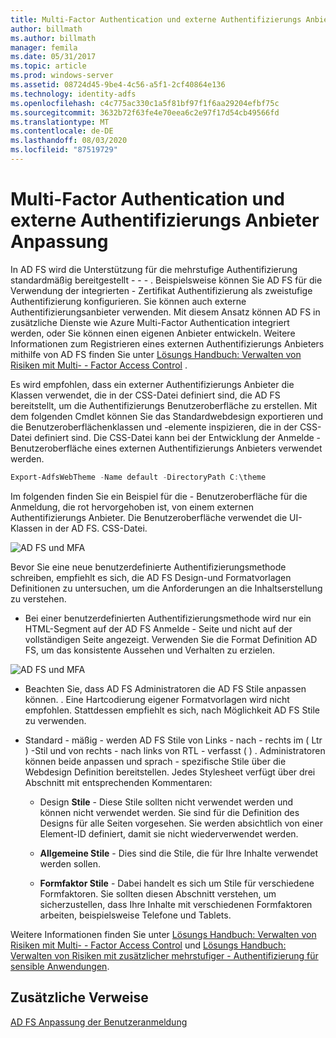 ```yaml
---
title: Multi-Factor Authentication und externe Authentifizierungs Anbieter Anpassung
author: billmath
ms.author: billmath
manager: femila
ms.date: 05/31/2017
ms.topic: article
ms.prod: windows-server
ms.assetid: 08724d45-9be4-4c56-a5f1-2cf40864e136
ms.technology: identity-adfs
ms.openlocfilehash: c4c775ac330c1a5f81bf97f1f6aa29204efbf75c
ms.sourcegitcommit: 3632b72f63fe4e70eea6c2e97f17d54cb49566fd
ms.translationtype: MT
ms.contentlocale: de-DE
ms.lasthandoff: 08/03/2020
ms.locfileid: "87519729"
---
```

# <a name="multi-factor-authentication-and-external-authentication-providers-customization"></a>Multi-Factor Authentication und externe Authentifizierungs Anbieter Anpassung

In AD FS wird die Unterstützung für die mehrstufige Authentifizierung standardmäßig bereitgestellt \- \- \- . Beispielsweise können Sie AD FS für die Verwendung der integrierten \- Zertifikat Authentifizierung als zweistufige Authentifizierung konfigurieren. Sie können auch externe Authentifizierungsanbieter verwenden. Mit diesem Ansatz können AD FS in zusätzliche Dienste wie Azure Multi-Factor Authentication integriert werden, oder Sie können einen eigenen Anbieter entwickeln. Weitere Informationen zum Registrieren eines externen Authentifizierungs Anbieters mithilfe von AD FS finden Sie unter [Lösungs Handbuch: Verwalten von Risiken mit Multi- \- Factor Access Control](./manage-risk-with-conditional-access-control.md) .

Es wird empfohlen, dass ein externer Authentifizierungs Anbieter die Klassen verwendet, die in der CSS-Datei definiert sind, die AD FS bereitstellt, um die Authentifizierungs Benutzeroberfläche zu erstellen. Mit dem folgenden Cmdlet können Sie das Standardwebdesign exportieren und die Benutzeroberflächenklassen und -elemente inspizieren, die in der CSS-Datei definiert sind. Die CSS-Datei kann bei der Entwicklung der Anmelde \- Benutzeroberfläche eines externen Authentifizierungs Anbieters verwendet werden.

```powershell
Export-AdfsWebTheme -Name default -DirectoryPath C:\theme
```

Im folgenden finden Sie ein Beispiel für die \- Benutzeroberfläche für die Anmeldung, die rot hervorgehoben ist, von einem externen Authentifizierungs Anbieter. Die Benutzeroberfläche verwendet die UI-Klassen in der AD FS. CSS-Datei.

![AD FS und MFA](media/AD-FS-user-sign-in-customization/ADFS_Blue_Custom8.png)

Bevor Sie eine neue benutzerdefinierte Authentifizierungsmethode schreiben, empfiehlt es sich, die AD FS Design-und Formatvorlagen Definitionen zu untersuchen, um die Anforderungen an die Inhaltserstellung zu verstehen.

-   Bei einer benutzerdefinierten Authentifizierungsmethode wird nur ein HTML-Segment auf der AD FS Anmelde \- Seite und nicht auf der vollständigen Seite angezeigt. Verwenden Sie die Format Definition AD FS, um das konsistente Aussehen und Verhalten zu erzielen.

![AD FS und MFA](media/AD-FS-user-sign-in-customization/ADFS_Blue_Custom9.png)

-   Beachten Sie, dass AD FS Administratoren die AD FS Stile anpassen können. . Eine Hartcodierung eigener Formatvorlagen wird nicht empfohlen. Stattdessen empfiehlt es sich, nach Möglichkeit AD FS Stile zu verwenden.

-   Standard \- mäßig \- werden AD FS Stile von Links \- nach \- rechts im \( Ltr \) -Stil und von rechts \- nach links von RTL \- verfasst \( \) . Administratoren können beide anpassen und sprach \- spezifische Stile über die Webdesign Definition bereitstellen. Jedes Stylesheet verfügt über drei Abschnitt mit entsprechenden Kommentaren:

    -   Design **Stile** \- Diese Stile sollten nicht verwendet werden und können nicht verwendet werden. Sie sind für die Definition des Designs für alle Seiten vorgesehen. Sie werden absichtlich von einer Element-ID definiert, damit sie nicht wiederverwendet werden.

    -   **Allgemeine Stile** \- Dies sind die Stile, die für Ihre Inhalte verwendet werden sollen.

    -   **Formfaktor Stile** \- Dabei handelt es sich um Stile für verschiedene Formfaktoren. Sie sollten diesen Abschnitt verstehen, um sicherzustellen, dass Ihre Inhalte mit verschiedenen Formfaktoren arbeiten, beispielsweise Telefone und Tablets.

Weitere Informationen finden Sie unter [Lösungs Handbuch: Verwalten von Risiken mit Multi- \- Factor Access Control](./manage-risk-with-conditional-access-control.md) und [Lösungs Handbuch: Verwalten von Risiken mit zusätzlicher mehrstufiger \- Authentifizierung für sensible Anwendungen](https://tnstage.redmond.corp.microsoft.com/library/dn280949.aspx).

## <a name="additional-references"></a>Zusätzliche Verweise
[AD FS Anpassung der Benutzeranmeldung](AD-FS-user-sign-in-customization.md)
